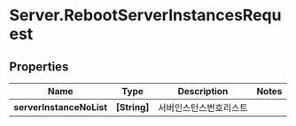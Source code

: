 # Server.RebootServerInstancesRequest

## Properties
Name | Type | Description | Notes
------------ | ------------- | ------------- | -------------
**serverInstanceNoList** | **[String]** | 서버인스턴스번호리스트 | 


